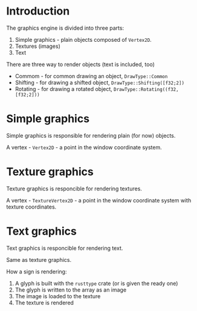 # Introduction

The graphics engine is divided into three parts:
1. Simple graphics - plain objects composed of `Vertex2D`.
2. Textures (images)
3. Text

There are three way to render objects (text is included, too)
 - Commom - for common drawing an object, `DrawType::Common`
 - Shifting - for drawing a shifted object, `DrawType::Shifting([f32;2])`
 - Rotating - for drawing a rotated object, `DrawType::Rotating((f32,[f32;2]))`



# Simple graphics

Simple graphics is responsible for rendering plain (for now) objects.

A vertex - `Vertex2D` - a point in the window coordinate system.



# Texture graphics

Texture graphics is responсible for rendering textures.

A vertex - `TextureVertex2D` - a point in the window coordinate system with texture coordinates.



# Text graphics

Text graphics is responсible for rendering text.

Same as texture graphics.

How a sign is rendering:
1. A glyph is built with the `rusttype` crate (or is given the ready one)
2. The glyph is written to the array as an image
3. The image is loaded to the texture
4. The texture is rendered